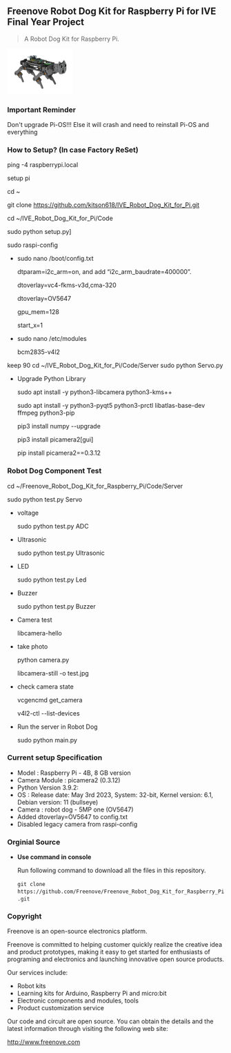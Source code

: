 ## Freenove Robot Dog Kit for Raspberry Pi for IVE Final Year Project

> A Robot Dog Kit for Raspberry Pi.

<img src='Picture/icon.png' width='30%'/>

### Important Reminder 
Don't upgrade Pi-OS!!! Else it will crash and need to reinstall Pi-OS and everything

### How to Setup? (In case Factory ReSet)

ping -4 raspberrypi.local

setup pi

cd ~

git clone https://github.com/kitson618/IVE_Robot_Dog_Kit_for_Pi.git

cd ~/IVE_Robot_Dog_Kit_for_Pi/Code

sudo python setup.py]

sudo raspi-config

* sudo nano /boot/config.txt

	dtparam=i2c_arm=on, and add “i2c_arm_baudrate=400000”.
	
	dtoverlay=vc4-fkms-v3d,cma-320
	
	dtoverlay=OV5647
	
	gpu_mem=128
	
	start_x=1

* sudo nano /etc/modules

	bcm2835-v4l2

keep 90
cd ~/IVE_Robot_Dog_Kit_for_Pi/Code/Server
sudo python Servo.py

* Upgrade Python Library

	sudo apt install -y python3-libcamera python3-kms++
	
	sudo apt install -y python3-pyqt5 python3-prctl libatlas-base-dev ffmpeg python3-pip
	
	pip3 install numpy --upgrade
	
	pip3 install picamera2[gui]
	
	pip install picamera2==0.3.12

### Robot Dog Component Test

cd ~/Freenove_Robot_Dog_Kit_for_Raspberry_Pi/Code/Server

sudo python test.py Servo

* voltage

	sudo python test.py ADC

* Ultrasonic

	sudo python test.py Ultrasonic

* LED

	sudo python test.py Led

* Buzzer

	sudo python test.py Buzzer

* Camera test

	libcamera-hello

* take photo

	python camera.py
	
	libcamera-still -o test.jpg

* check camera state

	vcgencmd get_camera

	v4l2-ctl --list-devices

* Run the server in Robot Dog 

	sudo python main.py

### Current setup Specification

* Model : Raspberry Pi - 4B, 8 GB version
* Camera Module : picamera2 (0.3.12)
* Python Version 3.9.2:
* OS : Release date: May 3rd 2023, System: 32-bit, Kernel version: 6.1, Debian version: 11 (bullseye)
* Camera :  robot dog - 5MP one (OV5647)
* Added dtoverlay=OV5647 to config.txt
* Disabled legacy camera from raspi-config

### Orginial Source

* **Use command in console**

	Run following command to download all the files in this repository.

	`git clone https://github.com/Freenove/Freenove_Robot_Dog_Kit_for_Raspberry_Pi.git`


### Copyright

Freenove is an open-source electronics platform.

Freenove is committed to helping customer quickly realize the creative idea and product prototypes, making it easy to get started for enthusiasts of programing and electronics and launching innovative open source products.

Our services include:

* Robot kits
* Learning kits for Arduino, Raspberry Pi and micro:bit
* Electronic components and modules, tools
* Product customization service

Our code and circuit are open source. You can obtain the details and the latest information through visiting the following web site:

http://www.freenove.com
